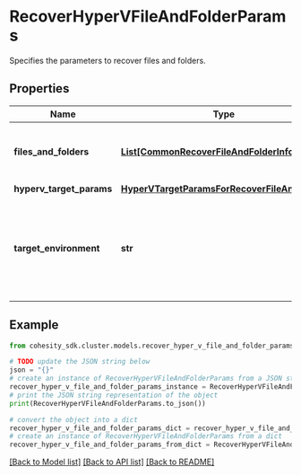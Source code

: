 # RecoverHyperVFileAndFolderParams

Specifies the parameters to recover files and folders.

## Properties

Name | Type | Description | Notes
------------ | ------------- | ------------- | -------------
**files_and_folders** | [**List[CommonRecoverFileAndFolderInfo]**](CommonRecoverFileAndFolderInfo.md) | Specifies the info about the files and folders to be recovered. | 
**hyperv_target_params** | [**HyperVTargetParamsForRecoverFileAndFolder**](HyperVTargetParamsForRecoverFileAndFolder.md) |  | [optional] 
**target_environment** | **str** | Specifies the environment of the recovery target. The corresponding params below must be filled out. | 

## Example

```python
from cohesity_sdk.cluster.models.recover_hyper_v_file_and_folder_params import RecoverHyperVFileAndFolderParams

# TODO update the JSON string below
json = "{}"
# create an instance of RecoverHyperVFileAndFolderParams from a JSON string
recover_hyper_v_file_and_folder_params_instance = RecoverHyperVFileAndFolderParams.from_json(json)
# print the JSON string representation of the object
print(RecoverHyperVFileAndFolderParams.to_json())

# convert the object into a dict
recover_hyper_v_file_and_folder_params_dict = recover_hyper_v_file_and_folder_params_instance.to_dict()
# create an instance of RecoverHyperVFileAndFolderParams from a dict
recover_hyper_v_file_and_folder_params_from_dict = RecoverHyperVFileAndFolderParams.from_dict(recover_hyper_v_file_and_folder_params_dict)
```
[[Back to Model list]](../README.md#documentation-for-models) [[Back to API list]](../README.md#documentation-for-api-endpoints) [[Back to README]](../README.md)


